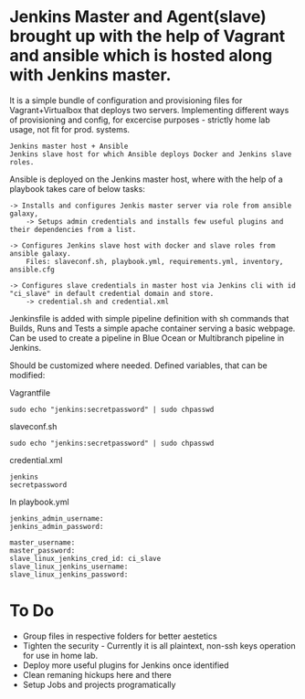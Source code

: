 # Jenkins Master and Agent(slave) brought up with the help of Vagrant and ansible which is hosted along with Jenkins master.



It is a simple bundle of configuration and provisioning files for Vagrant+Virtualbox that deploys two servers.
Implementing different ways of provisioning and config, for excercise purposes - strictly home lab usage, not fit for prod. systems.

    Jenkins master host + Ansible
    Jenkins slave host for which Ansible deploys Docker and Jenkins slave roles.

Ansible is deployed on the Jenkins master host, where with the help of a playbook takes care of below tasks:

    -> Installs and configures Jenkis master server via role from ansible galaxy, 
        -> Setups admin credentials and installs few useful plugins and their dependencies from a list.

    -> Configures Jenkins slave host with docker and slave roles from ansible galaxy.
        Files: slaveconf.sh, playbook.yml, requirements.yml, inventory, ansible.cfg

    -> Configures slave credentials in master host via Jenkins cli with id "ci_slave" in default credential domain and store.
        -> credential.sh and credential.xml

Jenkinsfile is added with simple pipeline definition with sh commands that Builds, Runs and Tests a simple apache container serving a basic webpage.
Can be used to create a pipeline in Blue Ocean or Multibranch pipeline in Jenkins.

Should be customized where needed.
Defined variables, that can be modified:

Vagrantfile

    sudo echo "jenkins:secretpassword" | sudo chpasswd

slaveconf.sh

    sudo echo "jenkins:secretpassword" | sudo chpasswd

credential.xml

    jenkins
    secretpassword

In playbook.yml

    jenkins_admin_username:
    jenkins_admin_password:

    master_username:
    master_password:
    slave_linux_jenkins_cred_id: ci_slave
    slave_linux_jenkins_username:
    slave_linux_jenkins_password:


# To Do

- Group files in respective folders for better aestetics
- Tighten the security - Currently it is all plaintext, non-ssh keys operation for use in home lab.
- Deploy more useful plugins for Jenkins once identified
- Clean remaning hickups here and there
- Setup Jobs and projects programatically



